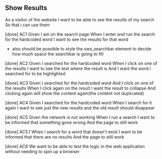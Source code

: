## Show Results

As a visitor of the website
I want to be able to see the results of my search
So that i can use them

[done]
AC1
Given I am on the search page
When I enter and run the search for the hardcoded word
I want to see the results for that word
- also should be possible to style the sws_searchbar element to decide how much space the searchbar is going to fill

[done]
AC2
Given I searched for the hardcoded word
When I click on one of the results
I want to see the text where the result is
And I want the word i searched for to be highlighted

[done]
AC3
Given I searched for the hardcoded word
And I click on one of the results
When I click again on the result
I want the result to collapse
And clicking again will show the content again(the cnntent not duplicated)

[done]
AC4
Given I searched for the hardcoded word
When I search for it again
I want to see just the new results and the old result should disappear

[done]
AC5
Given the network is not working
When I run a search
I want to be informed that something gone wrong
And the page to still work

[done]
AC5.1
When I search for a word that doesn't exist
I want to be informed that there are no results
And the page to still work

[done]
AC6
We want to be able to test the logic in the web application without needing to spin up a browser